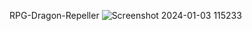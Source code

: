 RPG-Dragon-Repeller
![Screenshot 2024-01-03 115233](https://github.com/Web-Dev-Codi/A-Javascript-RPG-Dragon-Repeller/assets/80214475/1fbee050-f45f-4bf1-89e4-07d636faeebe)
